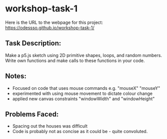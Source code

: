 # workshop-task-1

Here is the URL to the webpage for this project: https://odessso.github.io/workshop-task-1/

## Task Description:

Make a p5.js sketch using 2D primitive shapes, loops, and random numbers. Write own functions and make calls to these functions in your code.

## Notes:

- Focused on code that uses mouse commands e.g. "mouseX" "mouseY"
- experimented with using mouse movement to dictate colour change
- applied new canvas constraints "windowWidth" and "windowHeight"

## Problems Faced:

- Spacing out the houses was difficult
- Code is probably not as concise as it could be - quite convoluted.
